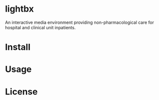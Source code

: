# lightbx
An interactive media environment providing non-pharmacological care for hospital and clinical unit inpatients. 
# Install
# Usage
# License
